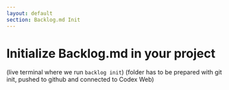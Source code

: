 ```yaml
---
layout: default
section: Backlog.md Init
---
```


# Initialize Backlog.md in your project

(live terminal where we run `backlog init`)
(folder has to be prepared with git init, pushed to github and connected to Codex Web)
